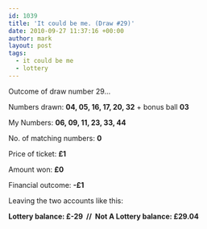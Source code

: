 ```yaml
---
id: 1039
title: 'It could be me. (Draw #29)'
date: 2010-09-27 11:37:16 +00:00
author: mark
layout: post
tags:
  - it could be me
  - lottery
---
```

Outcome of draw number 29…

Numbers drawn: **04, 05, 16, 17, 20, 32** + bonus ball **03**

My Numbers: **06, 09, 11, 23, 33, 44**

No. of matching numbers: **0**

Price of ticket: **£1**

Amount won: **£0**

Financial outcome: **-£1**

Leaving the two accounts like this:

**Lottery balance: £-29  //  Not A Lottery balance: £29.04**
